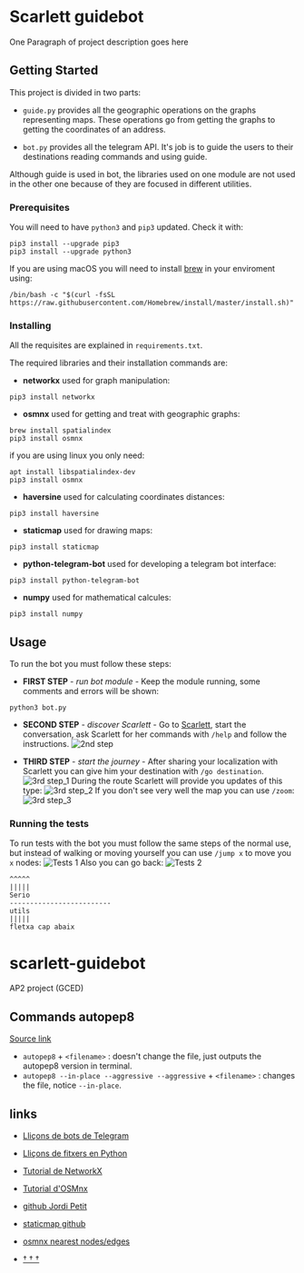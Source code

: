 # Scarlett guidebot

One Paragraph of project description goes here

## Getting Started

This project is divided in two parts:

* `guide.py` provides all the geographic operations on the graphs representing maps. These operations go from getting the graphs to getting the coordinates of an address.

* `bot.py` provides all the telegram API. It's job is to guide the users to their destinations reading commands and using guide.

Although guide is used in bot, the libraries used on one module are not used in the other one because of they are focused in different utilities.

### Prerequisites

You will need to have `python3` and `pip3` updated. Check it with:
```
pip3 install --upgrade pip3
pip3 install --upgrade python3
```
If you are using macOS you will need to install [brew](https://brew.sh) in your enviroment using:
```
/bin/bash -c "$(curl -fsSL https://raw.githubusercontent.com/Homebrew/install/master/install.sh)"
```

### Installing

All the requisites are explained in `requirements.txt`.

The required libraries and their installation commands are:

* **networkx** used for graph manipulation:
```
pip3 install networkx
```
* **osmnx** used for getting and treat with geographic graphs:
```
brew install spatialindex
pip3 install osmnx
```
if you are using linux you only need:
```
apt install libspatialindex-dev
pip3 install osmnx
```
* **haversine** used for calculating coordinates distances:
```
pip3 install haversine
```
* **staticmap** used for drawing maps:
```
pip3 install staticmap
```
* **python-telegram-bot** used for developing a telegram bot interface:
```
pip3 install python-telegram-bot
```
* **numpy** used for mathematical calcules:
```
pip3 install numpy
```

## Usage

To run the bot you must follow these steps:

* **FIRST STEP** - *run bot module* - Keep the module running, some comments and errors will be shown:
```
python3 bot.py
```
* **SECOND STEP** - *discover Scarlett* - Go to [Scarlett](t.me/scarlett_guidebot), start the conversation, ask Scarlett for her commands with `/help` and follow the instructions.
![2nd step](2nd-step.png)

* **THIRD STEP** - *start the journey* - After sharing your localization with Scarlett you can give him your destination with `/go destination`.
![3rd step_1](3rd-step_1.png)
During the route Scarlett will provide you updates of this type:
![3rd step_2](3rd-step_2.png)
If you don't see very well the map you can use `/zoom`:
![3rd step_3](3rd-step_3.png)

### Running the tests

To run tests with the bot you must follow the same steps of the normal use, but instead of walking or moving yourself you can use `/jump x` to move you `x` nodes:
![Tests 1](Tests_1.png)
Also you can go back:
![Tests 2](Tests_2.png)

```
^^^^^
|||||
Serio
-------------------------
utils
|||||
fletxa cap abaix
```



# scarlett-guidebot
AP2 project (GCED)
## Commands autopep8

[Source link](https://pypi.org/project/autopep8/#usage)

- `autopep8` + `<filename>` : doesn't change the file, just outputs the autopep8 version in terminal.
- `autopep8 --in-place --aggressive --aggressive` + `<filename>` :  changes the file, notice `--in-place`.

## links
- [Lliçons de bots de Telegram](https://lliçons.jutge.org/python/telegram.html)

- [Lliçons de fitxers en Python](https://lliçons.jutge.org/python/fitxers-i-formats.html)

- [Tutorial de NetworkX](https://networkx.github.io/documentation/stable/tutorial.html)

- [Tutorial d'OSMnx](https://geoffboeing.com/2016/11/osmnx-python-street-networks/)

- [github Jordi Petit](https://github.com/jordi-petit/ap2-guidebot)

- [staticmap github](https://github.com/komoot/staticmap/blob/master/README.md)

- [osmnx nearest nodes/edges](https://osmnx.readthedocs.io/en/stable/osmnx.html#osmnx.utils.get_nearest_node)

- [† † †](https://www.youtube.com/watch?v=Vl8UIuHfbX8)
